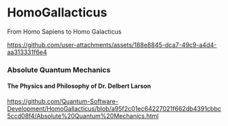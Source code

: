 # HomoGallacticus
From Homo Sapiens to Homo Galacticus 


https://github.com/user-attachments/assets/188e8845-dca7-49c9-a4d4-aa313331f6e4


### Absolute Quantum Mechanics


#### The Physics and Philosophy of Dr. Delbert Larson

https://github.com/Quantum-Software-Development/HomoGallacticus/blob/a95f2c01ec64227021f662db4391cbbc5ccd08f4/Absolute%20Quantum%20Mechanics.html


